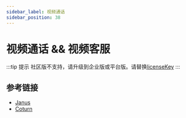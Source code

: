 ```yaml
---
sidebar_label: 视频通话
sidebar_position: 38
---
```


# 视频通话 && 视频客服

:::tip 提示
社区版不支持，请升级到企业版或平台版。请替换[licenseKey](../development/license.md)
:::

## 参考链接

- [Janus](../deploy/depend/janus.md)
- [Coturn](../deploy/depend/coturn.md)
